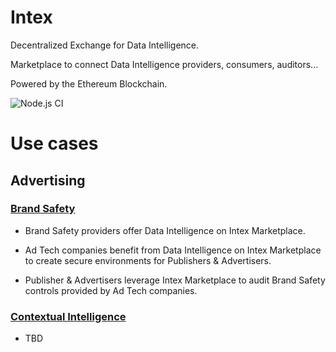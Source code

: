 # Intex

Decentralized Exchange for Data Intelligence.

Marketplace to connect Data Intelligence providers, consumers, auditors...

Powered by the Ethereum Blockchain.

![Node.js CI](https://github.com/1r3n33/intex/workflows/Node.js%20CI/badge.svg)

# Use cases

## Advertising

### [Brand Safety](./docs/BrandSafety.md)

- Brand Safety providers offer Data Intelligence on Intex Marketplace.

- Ad Tech companies benefit from Data Intelligence on Intex Marketplace to create secure environments for Publishers & Advertisers.

- Publisher & Advertisers leverage Intex Marketplace to audit Brand Safety controls provided by Ad Tech companies.

### [Contextual Intelligence]()

- TBD
